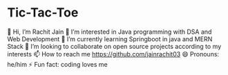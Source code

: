 # Tic-Tac-Toe
👋 Hi, I’m Rachit Jain
👀 I’m interested in Java programming with DSA and Web Development
🌱 I’m currently learning Springboot in java and MERN Stack
💞️ I’m looking to collaborate on open source projects according to my interests
📫 How to reach me https://github.com/jainrachit03
😄 Pronouns: he/him
⚡ Fun fact: coding loves me
